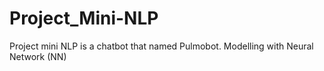 # Project_Mini-NLP
Project mini NLP is a chatbot that named Pulmobot. Modelling with Neural Network (NN)
